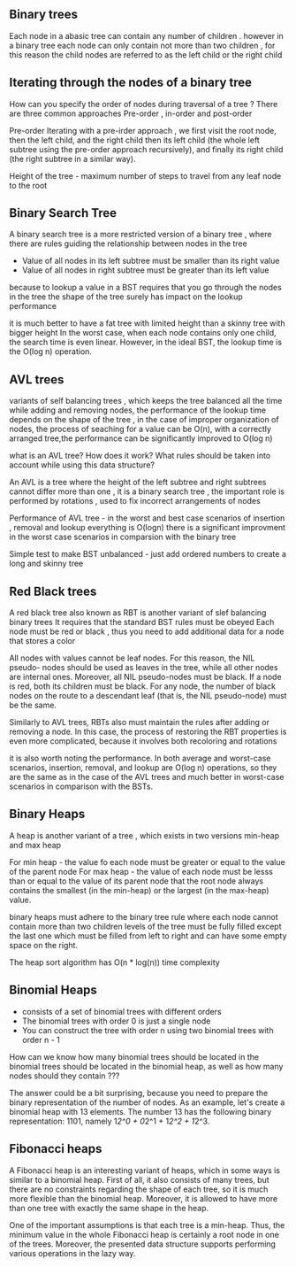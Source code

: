 ## Binary trees

Each node in a abasic tree can contain any number of children . however in a binary tree each node can only
contain not more than two children , for this reason the child nodes are referred to as the left child
or the right child

## Iterating through the nodes of a binary tree
How can you specify the order of nodes during traversal of a tree ?
There are three common approaches
Pre-order , in-order and post-order

Pre-order
Iterating with a pre-irder approach , we first visit the root node, then the left child, and the right child
then its left child (the whole left subtree using the pre-order approach recursively), and finally its
right child (the right subtree in a similar way).

Height of the tree - maximum number of steps to travel from any leaf node to the root


## Binary Search Tree
A binary search tree is a more restricted version of a binary tree , where there are
rules guiding the relationship between nodes in the tree 
- Value of all nodes in its left subtree must be smaller than its right value
- Value of all nodes in right subtree must be greater than its left value


because to lookup a value in a BST requires that you go through the nodes in the tree
the shape of the tree surely has impact on the lookup performance

it is much better to have a fat tree with limited height than a skinny tree with bigger height
In the worst case, when each node contains only one child, the search time is even linear.
However, in the ideal BST, the lookup time is the O(log n) operation.

## AVL trees
variants of self balancing trees , which keeps the tree balanced all the time while adding and removing
nodes, the performance of the lookup time depends on the shape of the tree , in the case of improper organization
of nodes, the process of seaching for a value can be O(n), with a correctly arranged tree,the performance can be
significantly improved to O(log n)

what is an AVL tree? How does it work? What rules should be taken into account while using this data structure?

An AVL is a tree where the height of the left subtree and right subtrees cannot differ more than one , it is
a binary search tree , the important role is performed by rotations , used to fix incorrect arrangements of nodes

Performance of AVL tree - in the worst and best case scenarios of insertion , removal and lookup everything is O(logn)
there is a significant improvment in the worst case scenarios in comparsion with the binary tree 

Simple test to make BST unbalanced - just add ordered numbers to create a long and skinny tree

## Red Black trees

A red black tree also known as RBT is another variant of slef balancing binary trees
It requires that the standard BST rules must be obeyed
Each node must be red or black , thus you need to add additional data for a node that stores a color

All nodes with values cannot be leaf nodes. For this reason, the NIL pseudo- nodes should be used as leaves
in the tree, while all other nodes are internal ones. Moreover, all NIL pseudo-nodes must be black.
If a node is red, both its children must be black.
For any node, the number of black nodes on the route to a descendant leaf (that is, the NIL pseudo-node) must be the same.


Similarly to AVL trees, RBTs also must maintain the rules after adding or removing a node. In this case, the process of
restoring the RBT properties is even more complicated, because it involves both recoloring and rotations


it is also worth noting the performance. In both average and worst-case scenarios, insertion, removal, and lookup
are O(log n) operations, so they are the same as in the case of the AVL trees and much better in worst-case scenarios
in comparison with the BSTs.


## Binary Heaps 
A heap is another variant of a tree , which exists in two versions min-heap and max heap

   For min heap - the value fo each node must be greater or equal to the value of the parent node
   For max heap - the value of each node must be lesss than or equal to the value of its parent node
   that the root node always contains the smallest (in the min-heap) or the largest (in the max-heap) value.

   binary heaps must adhere to the binary tree rule where each node cannot contain more than two children
   levels of the tree must be fully filled except the last one
   which must be filled from left to right and can have some empty space on the right.

   The heap sort algorithm has O(n * log(n)) time complexity


## Binomial Heaps

   - consists of a set of binomial trees with different orders
   - The binomial trees with order 0 is just a single node
   - You can construct the tree with order n using two binomial trees with order n - 1

   How can we know how many binomial trees should be located in the binomial trees should
   be located in the binomial heap, as well as how many nodes should they contain ???

   The answer could be a bit surprising, because you need to prepare the binary
   representation of the number of nodes. As an example, let's create a binomial heap with 13 elements.
   The number 13 has the following binary representation: 1101, namely 1*2^0 + 0*2^1 + 1*2^2 + 1*2^3.

## Fibonacci heaps

A Fibonacci heap is an interesting variant of heaps, which in some ways is similar to a binomial heap.
First of all, it also consists of many trees, but there are no constraints regarding the shape of each tree,
so it is much more flexible than the binomial heap. Moreover, it is allowed to have more than one tree with
exactly the same shape in the heap.

One of the important assumptions is that each tree is a min-heap. Thus, the minimum value in the whole
Fibonacci heap is certainly a root node in one of the trees. Moreover, the presented data structure
supports performing various operations in the lazy way.